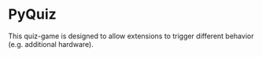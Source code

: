 # PyQuiz
This quiz-game is designed to allow extensions to trigger different behavior (e.g. additional hardware).
